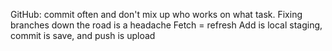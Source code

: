 GitHub: commit often and don't mix up who works on what task. Fixing branches down the road is a headache
Fetch = refresh
Add is local staging, commit is save, and push is upload